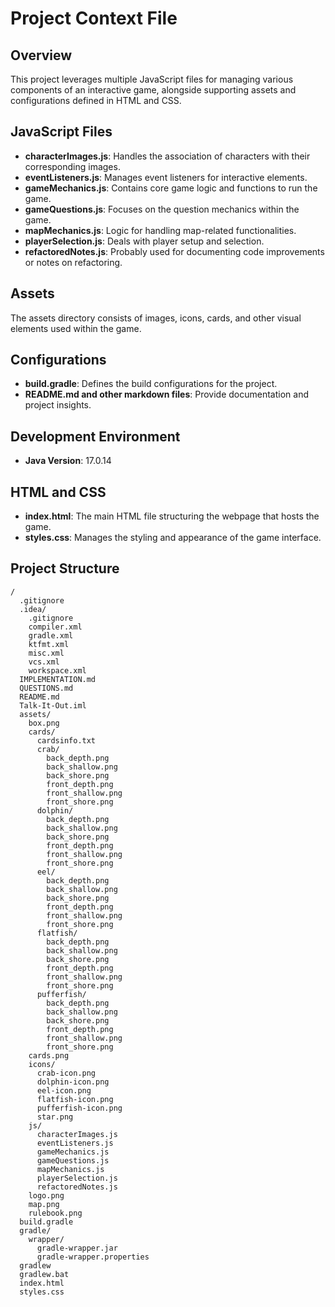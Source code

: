 # Project Context File

## Overview
This project leverages multiple JavaScript files for managing various components of an interactive game, alongside supporting assets and configurations defined in HTML and CSS.

## JavaScript Files
- **characterImages.js**: Handles the association of characters with their corresponding images.
- **eventListeners.js**: Manages event listeners for interactive elements.
- **gameMechanics.js**: Contains core game logic and functions to run the game.
- **gameQuestions.js**: Focuses on the question mechanics within the game.
- **mapMechanics.js**: Logic for handling map-related functionalities.
- **playerSelection.js**: Deals with player setup and selection.
- **refactoredNotes.js**: Probably used for documenting code improvements or notes on refactoring.

## Assets
The assets directory consists of images, icons, cards, and other visual elements used within the game.

## Configurations
- **build.gradle**: Defines the build configurations for the project.
- **README.md and other markdown files**: Provide documentation and project insights.

## Development Environment
- **Java Version**: 17.0.14

## HTML and CSS
- **index.html**: The main HTML file structuring the webpage that hosts the game.
- **styles.css**: Manages the styling and appearance of the game interface.

## Project Structure
```
/
  .gitignore
  .idea/
    .gitignore
    compiler.xml
    gradle.xml
    ktfmt.xml
    misc.xml
    vcs.xml
    workspace.xml
  IMPLEMENTATION.md
  QUESTIONS.md
  README.md
  Talk-It-Out.iml
  assets/
    box.png
    cards/
      cardsinfo.txt
      crab/
        back_depth.png
        back_shallow.png
        back_shore.png
        front_depth.png
        front_shallow.png
        front_shore.png
      dolphin/
        back_depth.png
        back_shallow.png
        back_shore.png
        front_depth.png
        front_shallow.png
        front_shore.png
      eel/
        back_depth.png
        back_shallow.png
        back_shore.png
        front_depth.png
        front_shallow.png
        front_shore.png
      flatfish/
        back_depth.png
        back_shallow.png
        back_shore.png
        front_depth.png
        front_shallow.png
        front_shore.png
      pufferfish/
        back_depth.png
        back_shallow.png
        back_shore.png
        front_depth.png
        front_shallow.png
        front_shore.png
    cards.png
    icons/
      crab-icon.png
      dolphin-icon.png
      eel-icon.png
      flatfish-icon.png
      pufferfish-icon.png
      star.png
    js/
      characterImages.js
      eventListeners.js
      gameMechanics.js
      gameQuestions.js
      mapMechanics.js
      playerSelection.js
      refactoredNotes.js
    logo.png
    map.png
    rulebook.png
  build.gradle
  gradle/
    wrapper/
      gradle-wrapper.jar
      gradle-wrapper.properties
  gradlew
  gradlew.bat
  index.html
  styles.css
```
